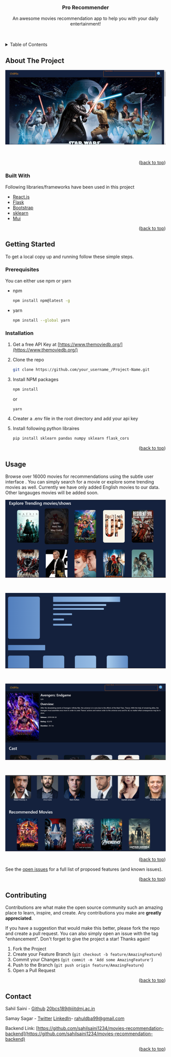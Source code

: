 <div id="top"></div>
<!--
*** Thanks for checking out the Best-README-Template. If you have a suggestion
*** that would make this better, please fork the repo and create a pull request
*** or simply open an issue with the tag "enhancement".
*** Don't forget to give the project a star!
*** Thanks again! Now go create something AMAZING! :D
-->

<!-- PROJECT SHIELDS -->
<!--
*** I'm using markdown "reference style" links for readability.
*** Reference links are enclosed in brackets [ ] instead of parentheses ( ).
*** See the bottom of this document for the declaration of the reference variables
*** for contributors-url, forks-url, etc. This is an optional, concise syntax you may use.
*** https://www.markdownguide.org/basic-syntax/#reference-style-links
-->

<!-- PROJECT LOGO -->
<br />
<div align="center">

  <h3 align="center">Pro Recommender</h3>

  <p align="center">
    An awesome movies recommendation app to help you with your daily entertainment!
    <br />
    <br />
    <br />
  </p>
</div>

<!-- TABLE OF CONTENTS -->
<details>
  <summary>Table of Contents</summary>
  <ol>
    <li>
      <a href="#about-the-project">About The Project</a>
      <ul>
        <li><a href="#built-with">Built With</a></li>
      </ul>
    </li>
    <li>
      <a href="#getting-started">Getting Started</a>
      <ul>
        <li><a href="#prerequisites">Prerequisites</a></li>
        <li><a href="#installation">Installation</a></li>
      </ul>
    </li>
    <li><a href="#usage">Usage</a></li>
    <li><a href="#contributing">Contributing</a></li>
    <li><a href="#license">License</a></li>
  </ol>
</details>

<!-- ABOUT THE PROJECT -->

## About The Project

![HomeScreen](ss1.png)

<br/>

<p align="right">(<a href="#top">back to top</a>)</p>

### Built With

Following libraries/frameworks have been used in this project

- [React.js](https://reactjs.org/)
- [Flask](https://flask.palletsprojects.com/en/2.0.x/)
- [Bootstrap](https://getbootstrap.com)
- [sklearn](https://scikit-learn.org/stable/)
- [Mui](https://mui.com/)

<p align="right">(<a href="#top">back to top</a>)</p>

<!-- GETTING STARTED -->

## Getting Started

To get a local copy up and running follow these simple steps.

### Prerequisites

You can either use npm or yarn

- npm
  ```sh
  npm install npm@latest -g
  ```
- yarn
  ```sh
  npm install --global yarn
  ```

### Installation

1. Get a free API Key at [https://www.themoviedb.org/](https://www.themoviedb.org/)
2. Clone the repo
   ```sh
   git clone https://github.com/your_username_/Project-Name.git
   ```
3. Install NPM packages
   ```sh
   npm install
   ```
   or
    ```sh
    yarn
    ```
4. Creater a .env file in the root directory and add your api key

5. Install following python libraires
   ```sh
   pip install sklearn pandas numpy sklearn flask_cors
   ```

<p align="right">(<a href="#top">back to top</a>)</p>

<!-- USAGE EXAMPLES -->

## Usage

Browse over 16000 movies for recommendations using the subtle user interface . You can simply search for a movie or explore some trending movies as well.
Currently we have only added English movies to our data. Other langauges movies will be added soon.

![Trending](ss2.png)

<br/>

![Loading](ss3.png)

<br/>

![Movie](ss4.png)

<br/>

![Recommendations](ss5.png)

<p align="right">(<a href="#top">back to top</a>)</p>

<!-- ROADMAP -->

See the [open issues](https://github.com/samay-rgb/Pro-Recommender/issues) for a full list of proposed features (and known issues).

<p align="right">(<a href="#top">back to top</a>)</p>

<!-- CONTRIBUTING -->

## Contributing

Contributions are what make the open source community such an amazing place to learn, inspire, and create. Any contributions you make are **greatly appreciated**.

If you have a suggestion that would make this better, please fork the repo and create a pull request. You can also simply open an issue with the tag "enhancement".
Don't forget to give the project a star! Thanks again!

1. Fork the Project
2. Create your Feature Branch (`git checkout -b feature/AmazingFeature`)
3. Commit your Changes (`git commit -m 'Add some AmazingFeature'`)
4. Push to the Branch (`git push origin feature/AmazingFeature`)
5. Open a Pull Request

<p align="right">(<a href="#top">back to top</a>)</p>

<!-- LICENSE -->

<!-- CONTACT -->

## Contact

Sahil Saini - [Github](https://github.com/sahilsaini1234) 20bcs189@iiitdmj.ac.in

Samay Sagar - [Twitter](https://twitter.com/https://twitter.com/Rahuldba99) [LinkedIn](https://www.linkedin.com/in/samay-sagar-a28847200/)- rahuldba99@gmail.com

Backend Link: [https://github.com/sahilsaini1234/movies-recommendation-backend](https://github.com/sahilsaini1234/movies-recommendation-backend)

<p align="right">(<a href="#top">back to top</a>)</p>

<!-- ACKNOWLEDGMENTS -->
